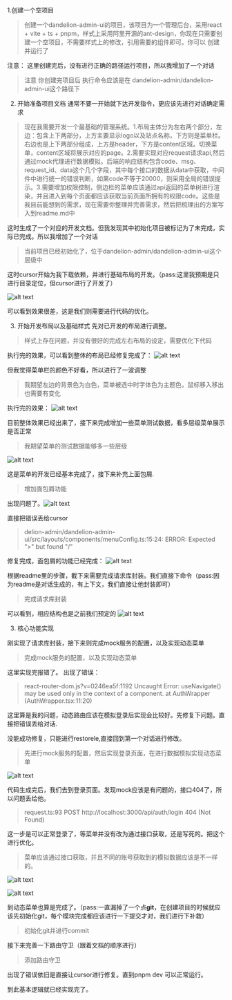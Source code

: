 
1.创建一个空项目
> 创建一个dandelion-admin-ui的项目，该项目为一个管理后台，采用react + vite + ts + pnpm，样式上采用阿里开源的ant-design，你现在只需要创建一个空项目，不需要样式上的修改，引用需要的组件即可。你可以 创建并运行了

注意：
这里创建完后，没有进行正确的路径运行项目，所以我增加了一个对话
> 注意  你创建完项目后  执行命令应该是在 dandelion-admin/dandelion-admin-ui这个路径下

2. 开始准备项目文档
通常不要一开始就下达开发指令，更应该先进行对话确定需求

> 现在我需要开发一个最基础的管理系统。1.布局主体分为左右两个部分，左边：包含上下两部分，上方主要显示logo以及站点名称，下方则是菜单栏。右边也是上下两部分组成，上方是header，下方是content区域。切换菜单，content区域将展示对应的page。2.需要实现对应request请求api,然后通过mock代理进行数据模拟。后端的响应结构包含code、msg、request_id、data这个几个字段，其中每个接口的数据从data中获取，中间件中进行统一的错误判断，如果code不等于20000，则采用全局的错误提示。3.需要增加权限控制，侧边栏的菜单应该通过api返回的菜单树进行渲染，并且进入到每个页面都应该获取当前页面所拥有的权限code。这些是我目前能想到的需求，现在需要你整理并完善需求，然后把梳理出的方案写入到readme.md中

这时生成了一个对应的开发文档。但我发现其中初始化项目被标记为了未完成，实际已完成。所以我增加了一个对话

> 当前项目已经初始化了，位于dandelion-admin/dandelion-admin-ui这个层级中

这时cursor开始为我下载依赖，并进行基础布局的开发。（pass:这里我预期是只进行目录定位，但cursor进行了开发了）


![alt text](img/image-1.png)

可以看到效果很差，这是我们则需要进行代码的优化。

3. 开始开发布局以及基础样式
先对已开发的布局进行调整。

> 样式上存在问题，并没有很好的完成左右布局的设定，需要优化下代码

执行完的效果，可以看到整体的布局已经修复完成了：
![alt text](img/image-2.png)

但我觉得菜单栏的颜色不好看，所以进行了一波调整

> 我期望左边的背景色为白色，菜单被选中时字体色为主题色，鼠标移入移出也需要有变化

执行完的效果：
![alt text](img/image-3.png)

目前整体效果已经出来了，接下来完成增加一些菜单测试数据，看多层级菜单展示是否正常

> 我期望菜单的测试数据能够多一些层级

![alt text](img/image-4.png)

这是菜单的开发已经基本完成了，接下来补充上面包屑.

> 增加面包屑功能

出现问题了。![alt text](img/image-5.png)

直接把错误丢给cursor

> delion-admin/dandelion-admin-ui/src/layouts/components/menuConfig.ts:15:24: ERROR: Expected ">" but found "/"

修复完成，面包屑的功能已经完成：
![alt text](img/image-6.png)

根据readme里的步骤，截下来需要完成请求库封装。我们直接下命令（pass:因为readme是对话生成的，有上下文，我们直接让他封装即可）

> 完成请求库封装

可以看到，相应结构也是之前我们预定的
![alt text](img/image-7.png)


3. 核心功能实现

刚实现了请求库封装，接下来则完成mock服务的配置，以及实现动态菜单

> 完成mock服务的配置，以及实现动态菜单

这里实现完报错了。
出现了错误：
> react-router-dom.js?v=0246ea5f:1192 Uncaught Error: useNavigate() may be used only in the context of a <Router> component.
    at AuthWrapper (AuthWrapper.tsx:11:20)

这里算是我的问题，动态路由应该在模拟登录后实现会比较好。先修复下问题。直接把错误丢给对话.

没能成功修复，只能进行restorele,直接回到第一个对话进行修改。

> 先进行mock服务的配置，然后实现登录页面，在进行数据模拟实现动态菜单

![alt text](img/image-8.png)

代码生成完后，我们去到登录页面。发现mock应该是有问题的，接口404了，所以问题丢给他。

> request.ts:93 POST http://localhost:3000/api/auth/login 404 (Not Found)

这一步是可以正常登录了，等菜单并没有改为通过接口获取，还是写死的。把这个进行优化。

> 菜单应该通过接口获取，并且不同的账号获取到的模拟数据应该是不一样的。

![alt text](img/image-9.png)

![alt text](img/image-10.png)

到动态菜单也算是完成了。（pass:一直漏掉了一个点**git**，在创建项目的时候就应该先初始化git，每个模块完成都应该进行一下提交才对，我们进行下补救）

> 初始化git并进行commit

接下来完善一下路由守卫（跟着文档的顺序进行）

> 添加路由守卫

出现了错误依旧是直接让cursor进行修复。直到pnpm dev 可以正常运行。


到此基本逻辑就已经实现完了。